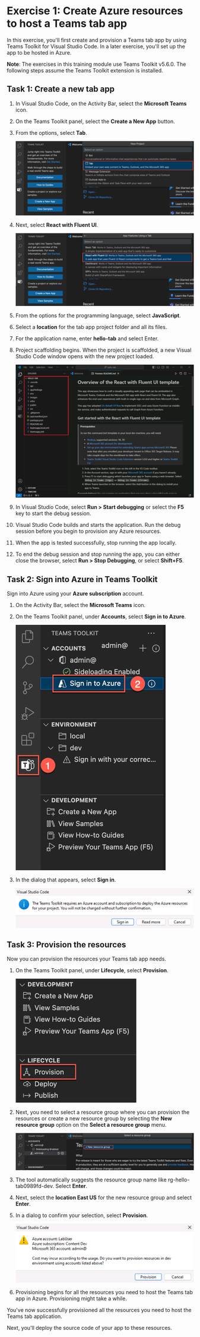 # Exercise 1: Create Azure resources to host a Teams tab app

In this exercise, you'll first create and provision a Teams tab app by using Teams Toolkit for Visual Studio Code. In a later exercise, you'll set up the app to be hosted in Azure.

**Note**:  The exercises in this training module use Teams Toolkit v5.6.0. The following steps assume the Teams Toolkit extension is installed.

## Task 1: Create a new tab app

1. In Visual Studio Code, on the Activity Bar, select the **Microsoft Teams** icon.

1. On the Teams Toolkit panel, select the **Create a New App** button.

1. From the options, select **Tab**.

    ![Screenshot of the Teams Toolkit option to tab app.](../../media/create-teams-tab-app.png)

1. Next, select **React with Fluent UI**.

    ![Screenshot of the Teams Toolkit app template with tab selected.](../../media/create-teams-tab-react.png)

1. From the options for the programming language, select **JavaScript**.

1. Select a **location** for the tab app project folder and all its files.

1. For the application name, enter **hello-tab** and select Enter.

1. Project scaffolding begins. When the project is scaffolded, a new Visual Studio Code window opens with the new project loaded.

    ![Screenshot of the Teams Toolkit new tab project after it's scaffolded.](../../media/new-tab-project.png)

1. In Visual Studio Code, select **Run > Start debugging** or select the **F5** key to start the debug session.

1. Visual Studio Code builds and starts the application. Run the debug session before you begin to provision any Azure resources.

1. When the app is tested successfully, stop running the app locally.

1. To end the debug session and stop running the app, you can either close the browser, select **Run > Stop Debugging**, or select **Shift+F5**.

## Task 2: Sign into Azure in Teams Toolkit

Sign into Azure using your **Azure subscription** account.

1. On the Activity Bar, select the **Microsoft Teams** icon.

1. On the Teams Toolkit panel, under **Accounts**, select **Sign in to Azure**.

    ![Screenshot of the Teams Toolkit panel with the button to sign in to Azure.](../../media/sign-into-azure.png)

1. In the dialog that appears, select **Sign in**.

    ![Screenshot of a dialog to confirm the sign-in to Azure.](../../media/sign-into-azure-alert.png)

## Task 3: Provision the resources

Now you can provision the resources your Teams tab app needs.

1. On the Teams Toolkit panel, under **Lifecycle**, select **Provision**.

    ![Screenshot that highlights the provision in the cloud option in the deployment section.](../../media/provision-start.png)

1. Next, you need to select a resource group where you can provision the resources or create a new resource group by selecting the **New resource group** option on the **Select a resource group** menu.

    ![Screenshot that shows how to create a new resource group.](../../media/resource-group.png)

1. The tool automatically suggests the resource group name like rg-hello-tab0989fd-dev. Select **Enter**.

1. Next, select the **location East US** for the new resource group and select **Enter**.

1. In a dialog to confirm your selection, select **Provision**.

    ![Screenshot of the dialog to confirm provisioning.](../../media/provision-confirm.png)

1. Provisioning begins for all the resources you need to host the Teams tab app in Azure. Provisioning might take a while.

You've now successfully provisioned all the resources you need to host the Teams tab application.

Next, you'll deploy the source code of your app to these resources.
